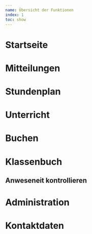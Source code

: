 ```yaml
---
name: Übersicht der Funktionen 
index: 1
toc: show
---
```

# Startseite
# Mitteilungen
# Stundenplan
# Unterricht
# Buchen
# Klassenbuch
## Anweseneit kontrollieren
# Administration
# Kontaktdaten

